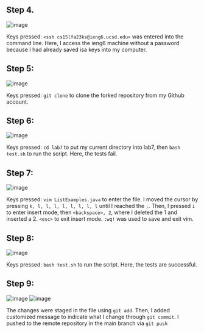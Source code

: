 ## Step 4.

![image](https://github.com/ayynny/cse15l-lab-reports/assets/61796361/6039d354-8d1b-44b4-bdda-2b91a0a319a1)

Keys pressed: ```<ssh cs15lfa23ks@ieng6.ucsd.edu>``` was entered into the command line. Here, I access the ieng6 machine without a password because I had already saved isa keys into my computer.

## Step 5:

![image](https://github.com/ayynny/cse15l-lab-reports/assets/61796361/413931e6-cacd-431d-806d-3a8814ff2852)

Keys pressed: ```git clone``` to clone the forked repository from my Github account.

## Step 6:

![image](https://github.com/ayynny/cse15l-lab-reports/assets/61796361/5498f5f6-e88d-4917-a59f-f51dabd80461)

Keys pressed: ```cd lab7``` to put my current directory into lab7, then ```bash test.sh``` to run the script. Here, the tests fail.

## Step 7:

![image](https://github.com/ayynny/cse15l-lab-reports/assets/61796361/72cf1d85-b2c5-405e-8cc8-8a9332d5ad8d)

Keys pressed: ```vim ListExamples.java``` to enter the file. I moved the cursor by pressing ```k, l, l, l, l, l, l, l, l``` until I reached the ```;```. Then, I pressed ```i``` to enter insert mode, then ```<backspace>, 2```, where I deleted the 1 and inserted a 2. ```<esc>``` to exit insert mode. ```:wq!``` was used to save and exit vim.

## Step 8:

![image](https://github.com/ayynny/cse15l-lab-reports/assets/61796361/2e788aa3-0844-43ab-88ef-97259a653978)

Keys pressed: ```bash test.sh``` to run the script. Here, the tests are successful.

## Step 9:

![image](https://github.com/ayynny/cse15l-lab-reports/assets/61796361/35f256be-389c-4a2e-8ac7-c95f5a83bd5e)
![image](https://github.com/ayynny/cse15l-lab-reports/assets/61796361/4fb28fcd-f8c6-4801-9b19-61179298ec80)

The changes were staged in the file using ```git add```. Then, I added customized message to indicate what I change through ```git commit```. I pushed to the remote repository in the main branch via ```git push```
